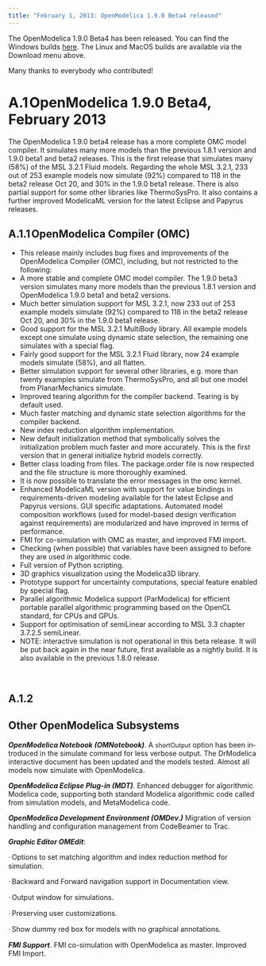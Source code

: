 ```yaml
---
title: "February 1, 2013: OpenModelica 1.9.0 Beta4 released"
---
```

<p>The OpenModelica 1.9.0 Beta4 has been released. You can find the Windows builds&nbsp;<a href="https://build.openmodelica.org/omc/builds/windows/releases/1.9.0/beta4" target="_blank">here</a>. The Linux and MacOS builds are available via the Download menu above.</p>
<p>Many thanks to everybody who contributed!</p>
<h1><span style="mso-list: Ignore;">A.1<span style="font: 7.0pt 'Times New Roman';"> </span></span>OpenModelica 1.9.0 Beta4, February 2013</h1>
<p class="MsoBodyText">The OpenModelica 1.9.0 beta4 release has a more complete OMC model compiler. It simulates many more models than the previous 1.8.1 version and 1.9.0 beta1 and beta2 releases. This is the first release that simulates many (58%) of the MSL 3.2.1 Fluid models. Regarding the whole MSL 3.2.1, 233 out of 253 example models now simulate (92%) compared to 118 in the beta2 release Oct 20, and 30% in the 1.9.0 beta1 release. There is also partial support for some other libraries like ThermoSysPro. It also contains a further improved ModelicaML version for the latest Eclipse and Papyrus releases.<span lang="EN-US"> </span></p>
<h2 class="Appendix3" style="mso-list: l0 level3 lfo1;"><span style="mso-list: Ignore;">A.1.1<span style="font: 7.0pt 'Times New Roman';"> </span></span>OpenModelica Compiler (OMC)</h2>
<ul>
<li>This release mainly includes bug fixes and improvements of the OpenModelica Compiler (OMC), including, but not restricted to the following:</li>
<li>A more stable and complete OMC model compiler. The 1.9.0 beta3 version simulates many more models than the previous 1.8.1 version and OpenModelica 1.9.0 beta1 and beta2 versions.</li>
<li>Much better simulation support for MSL 3.2.1, now 233 out of 253 example models simulate (92%) compared to 118 in the beta2 release Oct 20, and 30% in the 1.9.0 beta1 release.</li>
<li>Good support for the MSL 3.2.1 MultiBody library. All example models except one simulate using dynamic state selection, the remaining one simulates with a special flag.</li>
<li>Fairly good support for the MSL 3.2.1 Fluid library, now 24 example models simulate (58%), and all flatten.</li>
<li>Better simulation support for several other libraries, e.g. more than twenty examples simulate from ThermoSysPro, and all but one model from PlanarMechanics simulate.</li>
<li>Improved tearing algorithm for the compiler backend. Tearing is by default used.</li>
<li>Much faster matching and dynamic state selection algorithms for the compiler backend.</li>
<li>New index reduction algorithm implementation.</li>
<li>New default initialization method that symbolically solves the initialization problem much faster and more accurately. This is the first version that in general initialize hybrid models correctly.</li>
<li>Better class loading from files. The package.order file is now respected and the file structure is more thoroughly examined.</li>
<li>It is now possible to translate the error messages in the omc kernel.</li>
<li>Enhanced ModelicaML version with support for value bindings in requirements-driven modeling available for the latest Eclipse and Papyrus versions. GUI specific adaptations. Automated model composition workflows (used for model-based design verification against requirements) are modularized and have improved in terms of performance.</li>
<li>FMI for co-simulation with OMC as master, and improved FMI import.</li>
<li>Checking (when possible) that variables have been assigned to before they are used in algorithmic code.</li>
<li>Full version of Python scripting.</li>
<li>3D graphics visualization using the Modelica3D library.</li>
<li>Prototype support for uncertainty computations, special feature enabled by special flag.</li>
<li>Parallel algorithmic Modelica support (ParModelica) for efficient portable parallel algorithmic programming based on the OpenCL standard, for CPUs and GPUs.</li>
<li>Support for optimisation of semiLinear according to MSL 3.3 chapter 3.7.2.5 semiLinear.</li>
<li>NOTE: interactive simulation is not operational in this beta release. It will be put back again in the near future, first available as a nightly build. It is also available in the previous 1.8.0 release.</li>
</ul>
<p>&nbsp;</p>
<h2 class="Appendix3" style="mso-list: l0 level3 lfo1;"><span style="mso-list: Ignore;">A.1.2<span style="font: 7.0pt 'Times New Roman';"> </span></span></h2>
<h2 class="Appendix3" style="mso-list: l0 level3 lfo1;">Other OpenModelica Subsystems</h2>
<p class="MsoBodyText"><strong><em><span lang="EN-US">OpenModelica Notebook (OMNotebook)</span></em></strong><span lang="EN-US">. A </span><span class="CODE"><span style="font-size: 9.5pt;" lang="EN-US">shortOutput</span></span><span lang="EN-US"> option has been introduced in the simulate command for less verbose output. The DrModelica interactive document has been updated and the models tested. Almost all models now simulate with OpenModelica.</span></p>
<p class="MsoBodyText"><strong><em><span lang="EN-US">OpenModelica Eclipse Plug-in (MDT)</span></em></strong><em><span lang="EN-US">. </span></em><span lang="EN-US">Enhanced debugger for algorithmic Modelica code, supporting both standard Modelica algorithmic code called from simulation models, and MetaModelica code.</span></p>
<p class="MsoBodyText"><strong><em><span lang="EN-US">OpenModelica Development Environment (OMDev.)</span></em></strong><span lang="EN-US"> Migration of version handling and configuration management from CodeBeamer to Trac.</span></p>
<p class="MsoBodyText"><strong><em><span lang="EN-US">Graphic Editor OMEdit</span></em></strong><span lang="EN-US">:</span></p>
<p class="BulletItemFirst" style="mso-list: l1 level1 lfo2;"><span style="font-family: Symbol;" lang="EN-US"><span style="mso-list: Ignore;">·<span style="font: 7.0pt 'Times New Roman';"> </span></span></span><span lang="EN-US">Options to set matching algorithm and index reduction method for simulation.</span></p>
<p class="BulletItem" style="mso-list: l1 level1 lfo2;"><span style="font-family: Symbol;" lang="EN-US"><span style="mso-list: Ignore;">·<span style="font: 7.0pt 'Times New Roman';"> </span></span></span><span lang="EN-US">Backward and Forward navigation support in Documentation view.</span></p>
<p><span style="font-family: Symbol;" lang="EN-US"><span style="mso-list: Ignore;">·<span style="font: 7.0pt 'Times New Roman';"> </span></span></span><span lang="EN-US">Output window for simulations.</span></p>
<p class="BulletItem" style="mso-list: l1 level1 lfo2;"><span style="font-family: Symbol;" lang="EN-US"><span style="mso-list: Ignore;">·<span style="font: 7.0pt 'Times New Roman';"> </span></span></span><span lang="EN-US">Preserving user customizations.</span></p>
<p class="BulletItem" style="mso-list: l1 level1 lfo2;"><span style="font-family: Symbol;" lang="EN-US"><span style="mso-list: Ignore;">·<span style="font: 7.0pt 'Times New Roman';"> </span></span></span><span lang="EN-US">Show dummy red box for models with no graphical annotations.</span></p>
<p class="MsoBodyText"><strong><em><span lang="EN-US">FMI Support</span></em></strong><span lang="EN-US">. FMI co-simulation with OpenModelica as master. Improved FMI Import.</span></p>
<p class="MsoNormal">&nbsp;</p>
